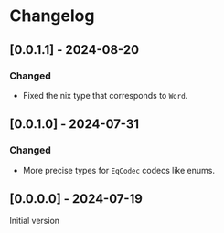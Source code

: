 # Changelog

## [0.0.1.1] - 2024-08-20

### Changed

* Fixed the nix type that corresponds to `Word`.

## [0.0.1.0] - 2024-07-31

### Changed

* More precise types for `EqCodec` codecs like enums.

## [0.0.0.0] - 2024-07-19

Initial version
